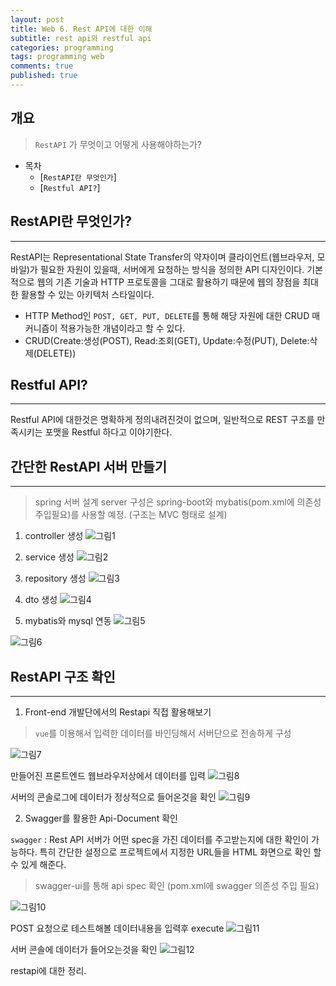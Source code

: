```yaml
---
layout: post
title: Web 6. Rest API에 대한 이해
subtitle: rest api와 restful api
categories: programming
tags: programming web
comments: true
published: true
---
```


## 개요
> `RestAPI` 가 무엇이고 어떻게 사용해야하는가?
  
- 목차
	- [`RestAPI란 무엇인가`]
	- [`Restful API?`]
  
## RestAPI란 무엇인가?
---
RestAPI는 Representational State Transfer의 약자이며 클라이언트(웹브라우저, 모바일)가 필요한 자원이 있을때, 서버에게 요청하는 방식을 정의한 API 디자인이다.
기본적으로 웹의 기존 기술과 HTTP 프로토콜을 그대로 활용하기 때문에 웹의 장점을 최대한 활용할 수 있는 아키텍처 스타일이다.

- HTTP Method인 `POST, GET, PUT, DELETE`를 통해 해당 자원에 대한 CRUD 매커니즘이 적용가능한 개념이라고 할 수 있다.
- CRUD(Create:생성(POST), Read:조회(GET), Update:수정(PUT), Delete:삭제(DELETE))

## Restful API?   
---
Restful API에 대한것은 명확하게 정의내려진것이 없으며, 일반적으로 REST 구조를 만족시키는 포맷을 Restful 하다고 이야기한다. 

## 간단한 RestAPI 서버 만들기
---
> spring 서버 설계
server 구성은 spring-boot와 mybatis(pom.xml에 의존성 주입필요)를 사용할 예정.
(구조는 MVC 형태로 설계)

1. controller 생성
![그림1](/assets/img/dev/web/restapi/spring1.jpg)

2. service 생성
![그림2](/assets/img/dev/web/restapi/service.jpg)

3. repository 생성
![그림3](/assets/img/dev/web/restapi/repo.jpg)

4. dto 생성
![그림4](/assets/img/dev/web/restapi/dto.jpg)

5. mybatis와 mysql 연동
![그림5](/assets/img/dev/web/restapi/mybatis.jpg)

![그림6](/assets/img/dev/web/restapi/sql.jpg)

## RestAPI 구조 확인
---

1. Front-end 개발단에서의 Restapi 직접 활용해보기
> `vue`를 이용해서 입력한 데이터를 바인딩해서 서버단으로 전송하게 구성
> 
![그림7](/assets/img/dev/web/restapi/vscode.png)

만들어진 프론트엔드 웹브라우저상에서 데이터를 입력
![그림8](/assets/img/dev/web/restapi/vue.jpg)

서버의 콘솔로그에 데이터가 정상적으로 들어온것을 확인
![그림9](/assets/img/dev/web/restapi/console.jpg)

2. Swagger를 활용한 Api-Document 확인

`swagger` : Rest API 서버가 어떤 spec을 가진 데이터를 주고받는지에 대한 확인이 가능하다. 
특히 간단한 설정으로 프로젝트에서 지정한 URL들을 HTML 화면으로 확인 할 수 있게 해준다.

> swagger-ui를 통해 api spec 확인
(pom.xml에 swagger 의존성 주입 필요)

![그림10](/assets/img/dev/web/restapi/swagger.jpg)

POST 요청으로 테스트해볼 데이터내용을 입력후 execute 
![그림11](/assets/img/dev/web/restapi/swagger2.jpg)

서버 콘솔에 데이터가 들어오는것을 확인
![그림12](/assets/img/dev/web/restapi/console2.jpg)

restapi에 대한 정리.
